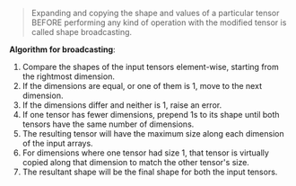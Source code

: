 
> Expanding and copying the shape and values of a particular tensor BEFORE performing any kind of operation with the modified tensor is called shape broadcasting.

**Algorithm for broadcasting**:

1. Compare the shapes of the input tensors element-wise, starting from the rightmost dimension.
2. If the dimensions are equal, or one of them is 1, move to the next dimension.
3. If the dimensions differ and neither is 1, raise an error.
4. If one tensor has fewer dimensions, prepend 1s to its shape until both tensors have the same number of dimensions.
5. The resulting tensor will have the maximum size along each dimension of the input arrays.
6. For dimensions where one tensor had size 1, that tensor is virtually copied along that dimension to match the other tensor's size.
7. The resultant shape will be the final shape for both the input tensors.